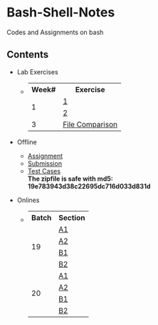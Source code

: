 # Bash-Shell-Notes
Codes and Assignments on bash

## Contents
- Lab Exercises
  - <table>
        <tr>
          <th>Week#</th>
          <th>Exercise</th>
        </tr>
        <tr>
          <td rowspan="2">1</td>
          <td><a href="/Lab/Week1/exercise1/">1</a></td>
        </tr>
        <tr>
          <td><a href="/Lab/Week1/exercise2/">2</a></td>
        </tr>
        <tr>
          <td>3</td>
          <td><a href="/Lab/Week3/">File Comparison</a></td>
        </tr>
      </table>  
    
- Offline
  - [Assignment](/Offline/Bash%20Scripting%20Assignment_%20Autograder%20Design.pdf)
  - [Submission](/Offline/autograder.sh)
  - [Test Cases](/Offline/test-cases.zip) \
  **The zipfile is safe with md5: 19e783943d38c22695dc716d033d831d**
- Onlines
  -  <table>
        <tr>
          <th>Batch</th>
          <th>Section</th>
        </tr>
        <tr>
          <td rowspan="4">19</td>
          <td><a href="/Onlines/19/A1/">A1</a></td>
        </tr>
        <tr>
          <td><a href="/Onlines/19/A2/">A2</a></td>
        </tr>
        <tr>
          <td><a href="/Onlines/19/B1/">B1</a></td>
        </tr>
        <tr>
          <td><a href="/Onlines/19/B2/">B2</a></td>
        </tr>
        <tr>
          <td rowspan="4">20</td>
          <td><a href="/Onlines/20/A1/">A1</a></td>
        </tr>
        <tr>
          <td><a href="/Onlines/20/A2/">A2</a></td>
        </tr>
        <tr>
          <td><a href="/Onlines/20/B1/">B1</a></td>
        </tr>
        <tr>
          <td><a href="/Onlines/20/B2/">B2</a></td>
        </tr>
      </table>
